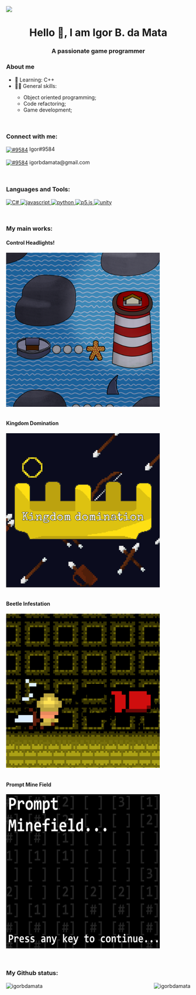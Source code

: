 <img align="center" src="https://github.com/igorbdamata/igorbdamata/blob/main/banner.gif"/>

<h1 align="center">Hello 👋, I am Igor B. da Mata</h1>
<h3 align="center">A passionate game programmer</h3>


<h3 align="left">About me</h3>
<ul>
<li> 🌱 Learning: C++</li>
<li> 👨‍💻 General skills:</li><ul>
<li> Object oriented programming;</li>
<li> Code refactoring;</li>
<li> Game development;</li>
</ul>
</ul>

<br>

<h3 align="left">Connect with me:</h3>
<p align="left">
    <a href="discordapp.com/users/Igor#9584" target="blank"><img align="center"
            src="https://img.shields.io/badge/Discord-%235865F2.svg?style=for-the-badge&logo=discord&logoColor=white"
            alt="#9584"/></a>  Igor#9584
    <br>
    <br>
    <a href="https://mail.google.com/" target="blank"><img align="center"
            src="https://img.shields.io/badge/Gmail-D14836?style=for-the-badge&logo=gmail&logoColor=white" alt="#9584" /></a>  igorbdamata@gmail.com
</p>

<br>

<h3 align="left">Languages and Tools:</h3>
<p align="left"> <a href="https://dotnet.microsoft.com/en-us/languages/csharp" target="_blank" rel="noreferrer"> <img
            src="https://img.shields.io/badge/c%23-%23239120.svg?style=for-the-badge&logo=c-sharp&logoColor=white"
            alt="C#" />
        <a href="https://www.javascript.com/" target="_blank" rel="noreferrer"><img
                src="https://img.shields.io/badge/javascript-%23323330.svg?style=for-the-badge&logo=javascript&logoColor=%23F7DF1E"
                alt="javascript" /> </a> <a href="https://www.python.org" target="_blank" rel="noreferrer"> <img
                src="https://img.shields.io/badge/python-3670A0?style=for-the-badge&logo=python&logoColor=ffdd54"
                alt="python" /> </a> </a><a href="https://p5js.org/" target="_blank" rel="noreferrer"><img
            src="https://img.shields.io/badge/p5.js-ED225D?style=for-the-badge&logo=p5.js&logoColor=FFFFFF"
            alt="p5.js" /> </a><a href="https://unity.com/" target="_blank" rel="noreferrer">
        <img src="https://img.shields.io/badge/unity-%23000000.svg?style=for-the-badge&logo=unity&logoColor=white"
            alt="unity" /> </a>
</p>
<br>

<h3 align="left">My main works:</h3>

<h4 align="left">Control Headlights!</h4> 
<a href="https://store.steampowered.com/app/1799060/Control_Headlights/" target="_blank" rel="noreferrer">
    <img align="middle" src="https://raw.githubusercontent.com/igorbdamata/igorbdamata/main/ControlHeadlights.png"
        alt="" width="420" height="420">

</a>

<br>
<br>

<h4 align="left">Kingdom Domination</h4>
<a href="https://ludos-aurum.itch.io/kingdom-domination" target="_blank" rel="noreferrer">
    <img align="middle" src="https://raw.githubusercontent.com/igorbdamata/igorbdamata/main/KingdomDomination.jpg"
        alt="" width="420" height="420">
</a>

<br>
<br>

<h4 align="left">Beetle Infestation</h4>
<a href="https://ludos-aurum.itch.io/beetle-infestation" target="_blank" rel="noreferrer">
    <img align="middle" src="https://raw.githubusercontent.com/igorbdamata/igorbdamata/main/BeetleInfestation.png"
        alt="" width="420" height="420">
</a>

<br>
<br>

<h4 align="left">Prompt Mine Field</h4>
<a href="https://igorbdamata.itch.io/prompt-mine-camp" target="_blank" rel="noreferrer">
    <img align="middle" src="https://raw.githubusercontent.com/igorbdamata/igorbdamata/main/PromptMineFieldLogo.jpg"
        alt="" width="420" height="420">
</a>

<br>
<br>
<br>

<h3>My Github status:</h3>

<p><img align="left"
        src="https://github-readme-stats.vercel.app/api/top-langs?username=igorbdamata&show_icons=true&locale=en&layout=compact"
        alt="igorbdamata" /><img align="right" src="https://github-readme-streak-stats.herokuapp.com/?user=igorbdamata&" alt="igorbdamata" />
</p>